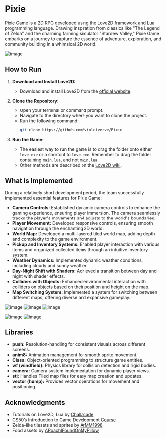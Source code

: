 # Pixie

Pixie Game is a 2D RPG developed using the Love2D framework and Lua programming language. Drawing inspiration from classics like "The Legend of Zelda" and the charming farming simulator "Stardew Valley," Pixie Game embarks on a journey to capture the essence of adventure, exploration, and community building in a whimsical 2D world.

![image](https://github.com/violetverve/Pixie/assets/92580927/4cda04b8-d0b5-4d30-94af-c61f815fa628)

## How to Run

1. **Download and Install Love2D:**
   - Download and install Love2D from the [official website](https://love2d.org/).

2. **Clone the Repository:**
   - Open your terminal or command prompt.
   - Navigate to the directory where you want to clone the project.
   - Run the following command:
     ```bash
     git clone https://github.com/violetverve/Pixie
     ```
3. **Run the Game:**
   - The easiest way to run the game is to drag the folder onto either `love.exe` or a shortcut to `love.exe`. Remember to drag the folder containing `main.lua`, and not `main.lua`.
   - Other methods are described on the [Love2D wiki](https://love2d.org/wiki/Getting_Started).
   
## What is Implemented

During a relatively short development period, the team successfully implemented essential features for Pixie Game:

- **Camera Controls:** Established dynamic camera controls to enhance the gaming experience, ensuring player immersion. The camera seamlessly tracks the player's movements and adjusts to the world's boundaries.
- **Player Movement:** Developed responsive controls, ensuring smooth navigation through the enchanting 2D world.
- **World Map:** Developed a multi-layered tiled world map, adding depth and complexity to the game environment.
- **Pickup and Inventory Systems:** Enabled player interaction with various items and organized collected items through an intuitive inventory system.
- **Weather Dynamics:** Implemented dynamic weather conditions, including cloudy and sunny weather.
- **Day-Night Shift with Shaders:** Achieved a transition between day and night with shader effects.
- **Colliders with Objects:** Enhanced environmental interaction with colliders on objects based on their position and height on the map.
- **Map Switching System:** Implemented a system for switching between different maps, offering diverse and expansive gameplay.

![image](https://github.com/violetverve/Pixie/assets/92580927/93644b6c-856c-41bb-9865-b2a39a7c460d)
![image](https://github.com/violetverve/Pixie/assets/92580927/3345fcae-ab94-4028-97cb-00916f979117)
![image](https://github.com/violetverve/Pixie/assets/92580927/20799ba9-cccf-4baf-acaa-8887a32f0802)

![image](https://github.com/violetverve/Pixie/assets/92580927/1505a8f0-0964-4123-9555-a062411cbadc)
![image](https://github.com/violetverve/Pixie/assets/92580927/efa2b579-6948-49a8-a3c5-b31c991cd229)





## Libraries
- **push:** Resolution-handling for consistent visuals across different screens.
- **anim8:** Animation management for smooth sprite movement.
- **Class:** Object-oriented programming to structure game entities.
- **wf (windfield):** Physics library for collision detection and rigid bodies.
- **camera:** Camera system implementation for dynamic player views.
- **sti:** Handles Tiled map files for easy map creation and updates.
- **vector (hump):** Provides vector operations for movement and positioning.


## Acknowledgments

- Tutorials on Love2D, Lua by [Challacade](https://www.youtube.com/@Challacade)
- CS50’s Introduction to Game Development [Course](https://pll.harvard.edu/course/cs50s-introduction-game-development)
- Zelda-like tilesets and sprites by [ArMM1998](https://opengameart.org/content/zelda-like-tilesets-and-sprites)
- Food assets by [ARoachIFoundOnMyPillow](https://opengameart.org/content/16x16-food)


